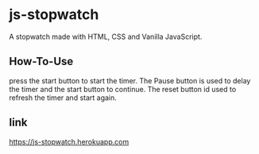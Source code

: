 # js-stopwatch
A stopwatch made with HTML, CSS and Vanilla JavaScript.

## How-To-Use
press the start button to start the timer. The Pause button is used to delay the timer and the start button to continue. The reset button id used to refresh the timer and start again.

## link
https://js-stopwatch.herokuapp.com